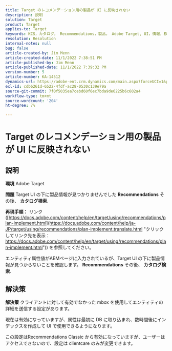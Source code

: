 ```yaml
---
title: Target のレコメンデーション用の製品が UI に反映されない
description: 説明
solution: Target
product: Target
applies-to: Target
keywords: KCS，カタログ， Recommendations，製品， Adobe Target, UI，情報，検索
resolution: Resolution
internal-notes: null
bug: false
article-created-by: Jim Menn
article-created-date: 11/1/2022 7:38:51 PM
article-published-by: Jim Menn
article-published-date: 11/1/2022 7:39:32 PM
version-number: 5
article-number: KA-14512
dynamics-url: https://adobe-ent.crm.dynamics.com/main.aspx?forceUCI=1&pagetype=entityrecord&etn=knowledgearticle&id=f9bea3ce-1c5a-ed11-9561-6045bd006a22
exl-id: cdb6261d-6522-4fdf-ac28-0530c139e79a
source-git-commit: 7f0f5035ea7cebd60f6ec7bda9de6225b6c602a4
workflow-type: tm+mt
source-wordcount: '204'
ht-degree: 7%

---
```


# Target のレコメンデーション用の製品が UI に反映されない

## 説明


<b>環境</b>
Adobe Target

<b>問題</b>
Target UI の下に製品情報が見つかりませんでした <b>Recommendations</b> その後、 <b>カタログ検索</b>.

<b>再現手順：</b>
リンク ([https://docs.adobe.com/content/help/en/target/using/recommendations/plan-implement.html](https://docs.adobe.com/content/help/ja-JP/target/using/recommendations/plan-implement.translate.html "クリックしてリンク先を表示：https://docs.adobe.com/content/help/en/target/using/recommendations/plan-implement.html")) を参照してください。


エンティティ属性値がAEMページに入力されているが、Target UI の下に製品情報が見つからないことを確認します。 <b>Recommendations</b> その後、 <b>カタログ検索</b>.


## 解決策


<b>解決策</b>
クライアントに対して有効でなかった mbox を使用してエンティティの詳細を送信する設定があります。

現在は有効になっていますが、属性は最初に DB に取り込まれ、数時間後にインデックスを作成して UI で使用できるようになります。

この設定はRecommendations Classic から有効になっていますが、ユーザーはアクセスできないので、設定は clientcare のみが変更できます。
